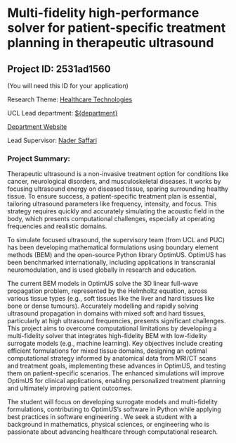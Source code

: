 # Multi-fidelity high-performance solver for patient-specific treatment planning in therapeutic ultrasound

## Project ID: **2531ad1560**
(You will need this ID for your application)

Research Theme: [Healthcare Technologies](../themes/healthcare-technologies.md)

UCL Lead department: [${department}](../departments/mechanical-engineering.md)

[Department Website](https://www.ucl.ac.uk/mechanical-engineering)

Lead Supervisor: [Nader Saffari](https://profiles.ucl.ac.uk/5791)

### Project Summary:

Therapeutic ultrasound is a non-invasive treatment option for conditions like cancer, neurological disorders, and musculoskeletal diseases. It works by focusing ultrasound energy on diseased tissue, sparing surrounding healthy tissue. To ensure success, a patient-specific treatment plan is essential, tailoring ultrasound parameters like frequency, intensity, and focus. This strategy requires quickly and accurately simulating the acoustic field in the body, which presents computational challenges, especially at operating frequencies and realistic domains. 

To simulate focused ultrasound, the supervisory team (from UCL and PUC) has been developing mathematical formulations using boundary element methods (BEM) and the open-source Python library OptimUS. OptimUS has been benchmarked internationally, including applications in transcranial neuromodulation, and is used globally in research and education. 

The current BEM models in OptimUS solve the 3D linear full-wave propagation problem, represented by the Helmholtz equation, across various tissue types (e.g., soft tissues like the liver and hard tissues like bone or dense tumours). Accurately modelling and rapidly solving ultrasound propagation in domains with mixed soft and hard tissues, particularly at high ultrasound frequencies, presents significant challenges. This project aims to overcome computational limitations by developing a multi-fidelity solver that integrates high-fidelity BEM with low-fidelity surrogate models (e.g., machine learning). Key objectives include creating efficient formulations for mixed tissue domains, designing an optimal computational strategy informed by anatomical data from MRI/CT scans and treatment goals, implementing these advances in OptimUS, and testing them on patient-specific scenarios. The enhanced simulations will improve OptimUS for clinical applications, enabling personalized treatment planning and ultimately improving patient outcomes.

The student will focus on developing surrogate models and multi-fidelity formulations, contributing to OptimUS’s software in Python while applying best practices in software engineering . We seek a student with a background in mathematics, physical sciences, or engineering who is passionate about advancing healthcare through computational research.
